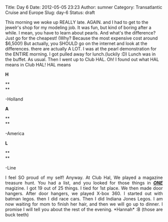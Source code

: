 Title: Day 6
Date: 2012-05-05 23:23
Author: sumner
Category: Transatlantic Cruise and Europe
Slug: day-6
Status: draft

This morning we woke up REALLY late. AGAIN. and I had to get to the
jewelr's shop for my modeling job. It was fun, but kind of boring after
a while. I mean, you have to learn about pearls. And what's the
difference? Just go for the cheapest! (Why? Because the most expensive
cost around \$6,500!) But actually, you SHOULD go on the internet and
look at the differences. there are actually A LOT. I was at the pearl
demonstration for the ENTIRE morning. I got pulled away for
lunch.(luckily :D) Lunch was in the buffet. As usual. Then I went up to
Club HAL. Oh! I found out what HAL means in Club HAL! HAL means  
  

<div align="JUSTIFY">

**H**

</div>

**  
**

<div align="JUSTIFY">

</div>

<div align="JUSTIFY">

-Holland

</div>

  

<div align="JUSTIFY">

**A**

</div>

**  
**

<div align="JUSTIFY">

</div>

<div align="JUSTIFY">

-America

</div>

  

<div align="JUSTIFY">

**L**

</div>

**  
**

<div align="JUSTIFY">

</div>

<div align="JUSTIFY">

-Line

</div>

<div align="JUSTIFY">

I feel SO proud of my self! Anyway. At Club Hal, We played a magazine
treasure hunt. You had a list, and you looked for those things in
***<u>ONE </u>****<u></u>*<u></u>magizine. I got 19 out of 25 things. I
tied for 1st place. We then made door hangers. After door hangers, we
played X-box 360. I started out with batman legos. then I did race cars.
Then I did Indiana Jones Legos. I am now waiting for mom to finish her
hair, and then we will go up to dinner. I promise I will tell you about
the rest of the evening. \*Hannah\* :B (those are buck teeth)

</div>
